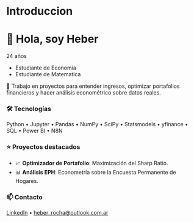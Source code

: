 # Introduccion

# 👋 Hola, soy Heber 

24 años

- Estudiante de Economia
- Estudiante de Matematica

🔭 Trabajo en proyectos para entender ingresos, optimizar portafolios financieros y hacer análisis econométrico sobre datos reales.

### 🛠️ Tecnologías
Python • Jupyter • Pandas • NumPy • SciPy • Statsmodels • yfinance • SQL • Power BI • N8N

### ⭐ Proyectos destacados
- 📈 **Optimizador de Portafolio**: Maximización del Sharp Ratio.  
- 📊 **Análisis EPH**: Econometría sobre la Encuesta Permanente de Hogares.

### 📫 Contacto
[LinkedIn](https://www.linkedin.com/in/heber-rocha-6a58401a2/) • heber_rocha@outlook.com.ar

